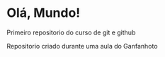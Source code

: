# Olá, Mundo!
 Primeiro repositorio do curso de git e github

 Repositorio criado durante uma aula do Ganfanhoto
